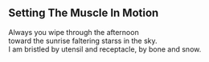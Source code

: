 Setting The Muscle In Motion
----------------------------
Always you wipe through the afternoon  
toward the sunrise faltering starss in the sky.  
I am bristled by utensil and receptacle, by bone and snow.  
